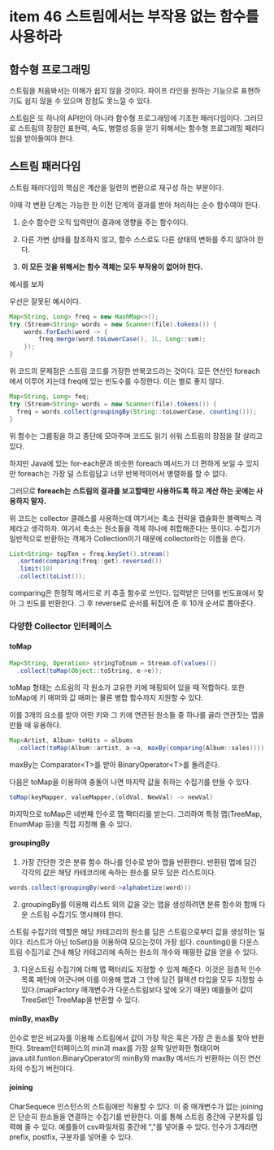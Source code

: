# item 46 스트림에서는 부작용 없는 함수를 사용하라

## 함수형 프로그래밍

스트림을 처음봐서는 이해가 쉽지 않을 것이다. 파이프 라인을 원하는 기능으로 표현하기도 쉽지 않을 수 있으며 장점도 못느낄 수 있다. 

스트림은 또 하나의 API만이 아니라 함수형 프로그래밍에 기초한 패러다임이다. 그러므로 스트림의 장점인 표현력, 속도, 병렬성 등을 얻기 위해서는 함수형 프로그래밍 패러다임을 받아들여야 한다.

## 스트림 패러다임

스트림 패러다임의 핵심은 계산을 일련의 변환으로 재구성 하는 부분이다.

이때 각 변환 단계는 가능한 한 이전 단계의 결과를 받아 처리하는 순수 함수여야 한다. 

1. 순수 함수란 오직 입력만이 결과에 영향을 주는 함수이다.

2. 다른 가변 상태를 참조하지 않고, 함수 스스로도 다른 상태의 변화를 주지 않아야 한다.
3. __이 모든 것을 위해서는 함수 객체는 모두 부작용이 없어야 한다.__

예시를 보자

우선은 잘못된 예시이다.

```java
Map<String, Long> freq = new HashMap<>();
try (Stream<String> words = new Scanner(file).tokens()) {
	words.forEach(word -> {
		freq.merge(word.toLowerCase(), 1L, Long::sum);
	});
}
```

위 코드의 문제점은 스트림 코드를 가장한 반복코드라는 것이다. 모든 연산인 foreach에서 이루어 지는데 freq에 있는 빈도수를 수정한다. 이는 별로 좋지 않다.

```java
Map<String, Long> feq;
try (Stream<String> words = new Scanner(file).tokens()) {
  freq = words.collect(groupingBy(String::toLowerCase, counting()));
}
```

위 함수는 그룹핑을 하고 종단에 모아주며 코드도 읽기 쉬워 스트림의 장점을 잘 살리고 있다.

하지만 Java에 있는 for-each문과 비슷한 foreach 메서드가 더 편하게 보일 수 있지만 foreach는 가장 덜 스트림답고 너무 반복적이어서 병렬화를 할 수 없다.

그러므로 __foreach는 스트림의 결과를 보고할때만 사용하도록 하고 계산 하는 곳에는 사용하지 말자.__

위 코드는 collector 클래스를 사용하는데 여기서는 축소 전략을 캡슐화한 블랙박스 객체라고 생각하자. 여기서 축소는 원소들을 객체 하나에 취합해준다는 뜻이다. 수집기가 일반적으로 반환하는 객체가 Collection이기 때문에 collector라는 이름을 쓴다.

```java
List<String> topTen = freq.keySet().stream()
  .sorted(comparing(freq::get).reversed())
  .limit(10)
  .collect(toList());
```

comparing은 한정적 메서드로 키 추출 함수로 쓰인다. 입력받은 단어를 빈도표에서 찾아 그 빈도를 반환한다. 그 후 reverse로 순서를 뒤집어 준 후 10개 순서로 뽑아준다.

### 다양한 Collector 인터페이스

#### toMap

```java
Map<String, Operation> stringToEnum = Stream.of(values())
  .collect(toMap(Object::toString, e->e));
```

toMap 형태는 스트림의 각 원소가 고유한 키에 매핑되어 있을 때 적합하다. 또한 toMap에 키 매퍼와 값 매퍼는 물론 병합 함수까지 지원할 수 있다.

이를 3개의 요소를 받아 어떤 키와 그 키에 연관된 원소들 중 하나를 골라 연관짓는 맵을 만들 때 유용하다.

```java
Map<Artist, Album> toHits = albums
  .collect(toMap(Album::artist, a->a, maxBy(comparing(Album::sales))));
```

maxBy는 Comparator\<T>를 받아 BinaryOperator\<T>를 돌려준다.

다음은 toMap을 이용하여 충돌이 나면 마지막 값을 취하는 수집기를 만들 수 있다.

```java
toMap(keyMapper, valueMapper,(oldVal, NewVal) -> newVal)
```

마지막으로 toMap은 네번째 인수로 맵 팩터리를 받는다. 그리하여 특정 맵(TreeMap, EnumMap  등)을 직접 지정해 줄 수 있다.

#### groupingBy

1. 가장 간단한 것은 분류 함수 하나를 인수로 받아 맵을 반환한다. 반환된 맵에 담긴 각각의 값은 해당 카테코리에 속하는 원소를 모두 담은 리스트이다.

```java
words.collect(groupingBy(word->alphabetize(word)))
```

2. groupingBy를 이용해 리스트 외의 값을 갖는 맵을 생성하려면 분류 함수와 함께 다운 스트림 수집기도 명시해야 한다.

스트림 수집기의 역할은 해당 카테고리의 원소를 담은 스트림으로부터 값을 생성하는 일이다. 리스트가 아닌 toSet()을 이용하여 모으는것이 가장 쉽다. counting()을 다운스트림 수집기로 건내 해당 카테고리에 속하는 원소의 개수와 매핑한 값을 얻을 수 있다.

3. 다운스트림 수집기에 더해 맵 팩터리도 지정할 수 있게 해준다. 이것은 점층적 인수 목록 패턴에 어긋나며 이를 이용해 맵과 그 안에 담긴 컬렉션 타입을 모두 지정할 수 있다.(mapFactory 매개변수가 다운스트림보다 앞에 오기 때문) 예를들어 값이 TreeSet인 TreeMap을 반환할 수 있다.

#### minBy, maxBy

인수로 받은 비교자를 이용해 스트림에서 값이 가장 작은 혹은 가장 큰 원소를 찾아 반환한다. Stream인터페이스의 min과 max를 가장 살짝 일반화한 형태이며 java.util.funtion.BinaryOperator의 minBy와 maxBy 메서드가 반환하는 이진 연산자의 수집기 버전이다.

#### joining

CharSequece 인스턴스의 스트림에만 적용할 수 있다. 이 중 매개변수가 없는 joining은 단순히 원소들을 연결하는 수집기를 반환한다. 이를 통해 스트림 중간에 구분자를 입력해 줄 수 있다. 예를들어 csv파일처럼 중간에 ","를 넣어줄 수 있다. 인수가 3개라면 prefix, postfix, 구분자를 넣어줄 수 있다. 